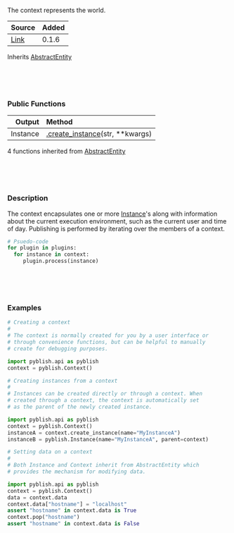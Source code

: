 The context represents the world.

| Source     | Added
|------------|---------
|[Link][]    | 0.1.6

Inherits [AbstractEntity](pages/AbstractEntity.md)

[Link]: https://github.com/pyblish/pyblish/blob/6e9bfce6254ea56411af857afa49423a57f7b425/pyblish/plugin.py#L542

<br>
<br>
<br>

### Public Functions

| Output        | Method                                                      |
|--------------:|:------------------------------------------------------------|
|       Instance| [.create_instance](pages/Context.create_instance.md)(str, **kwargs)

4 functions inherited from [AbstractEntity](pages/AbstractEntity.md)

<br>
<br>
<br>

### Description

The context encapsulates one or more [Instance](pages/Instance.md)'s along with information about the current execution environment, such as the current user and time of day. Publishing is performed by iterating over the members of a context.

```python
# Psuedo-code
for plugin in plugins:
  for instance in context:
     plugin.process(instance)
```

<br>
<br>
<br>

### Examples

```python
# Creating a context
#
# The context is normally created for you by a user interface or
# through convenience functions, but can be helpful to manually
# create for debugging purposes.

import pyblish.api as pyblish
context = pyblish.Context()
```

```python
# Creating instances from a context
#
# Instances can be created directly or through a context. When
# created through a context, the context is automatically set
# as the parent of the newly created instance.

import pyblish.api as pyblish
context = pyblish.Context()
instanceA = context.create_instance(name="MyInstanceA")
instanceB = pyblish.Instance(name="MyInstanceA", parent=context)
```

```python
# Setting data on a context
# 
# Both Instance and Context inherit from AbstractEntity which
# provides the mechanism for modifying data.

import pyblish.api as pyblish
context = pyblish.Context()
data = context.data
context.data["hostname"] = "localhost"
assert "hostname" in context.data is True
context.pop("hostname")
assert "hostname" in context.data is False
```